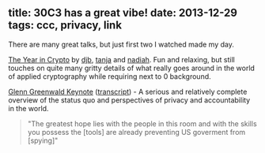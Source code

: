 title: 30C3 has a great vibe!
date: 2013-12-29
tags: ccc, privacy, link
----

There are many great talks, but just first two I watched made my day.

[The Year in Crypto](https://www.youtube.com/watch?v=Fty107Us7oc) by [djb](http://cr.yp.to/djb.html), [tanja](https://www.cis.upenn.edu/~nadiah/) and [nadiah](https://www.cis.upenn.edu/~nadiah/). Fun and relaxing, but still touches on quite many gritty details of what really goes around in the world of applied cryptography while requiring next to 0 background.

[Glenn Greenwald Keynote](http://www.youtube.com/watch?v=xEJIR0-KJu0) ([transcript](https://github.com/poppingtonic/greenwald-30c3-keynote/blob/master/transcript/transcript.md)) - A serious and relatively complete overview of the status quo and perspectives of privacy and accountability in the world.

> "The greatest hope lies with the people in this room and with the skills you possess the [tools] are already preventing US goverment from [spying]"

